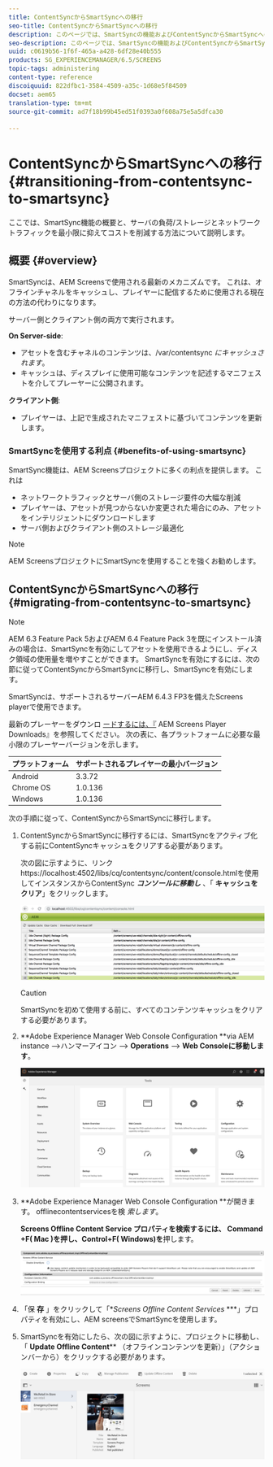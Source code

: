 ```yaml
---
title: ContentSyncからSmartSyncへの移行
seo-title: ContentSyncからSmartSyncへの移行
description: このページでは、SmartSyncの機能およびContentSyncからSmartSyncへの移行方法について説明します。
seo-description: このページでは、SmartSyncの機能およびContentSyncからSmartSyncへの移行方法について説明します。
uuid: c0619b56-1f6f-465a-a428-6df28e40b555
products: SG_EXPERIENCEMANAGER/6.5/SCREENS
topic-tags: administering
content-type: reference
discoiquuid: 822dfbc1-3584-4509-a35c-1d68e5f84509
docset: aem65
translation-type: tm+mt
source-git-commit: ad7f18b99b45ed51f0393a0f608a75e5a5dfca30

---
```



# ContentSyncからSmartSyncへの移行{#transitioning-from-contentsync-to-smartsync}

ここでは、SmartSync機能の概要と、サーバの負荷/ストレージとネットワークトラフィックを最小限に抑えてコストを削減する方法について説明します。

## 概要 {#overview}

SmartSyncは、AEM Screensで使用される最新のメカニズムです。 これは、オフラインチャネルをキャッシュし、プレイヤーに配信するために使用される現在の方法の代わりになります。

サーバー側とクライアント側の両方で実行されます。

**On Server-side**:

* アセットを含むチャネルのコンテンツは、/var/contentsync *にキャッシュされます*。
* キャッシュは、ディスプレイに使用可能なコンテンツを記述するマニフェストを介してプレーヤーに公開されます。

**クライアント側**:

* プレイヤーは、上記で生成されたマニフェストに基づいてコンテンツを更新します。

### SmartSyncを使用する利点 {#benefits-of-using-smartsync}

SmartSync機能は、AEM Screensプロジェクトに多くの利点を提供します。 これは

* ネットワークトラフィックとサーバ側のストレージ要件の大幅な削減
* プレイヤーは、アセットが見つからないか変更された場合にのみ、アセットをインテリジェントにダウンロードします
* サーバ側およびクライアント側のストレージ最適化

>[!NOTE]
>
>AEM ScreensプロジェクトにSmartSyncを使用することを強くお勧めします。

## ContentSyncからSmartSyncへの移行 {#migrating-from-contentsync-to-smartsync}

>[!NOTE]
>
>AEM 6.3 Feature Pack 5およびAEM 6.4 Feature Pack 3を既にインストール済みの場合は、SmartSyncを有効にしてアセットを使用できるようにし、ディスク領域の使用量を増やすことができます。 SmartSyncを有効にするには、次の節に従ってContentSyncからSmartSyncに移行し、SmartSyncを有効にします。
>
>SmartSyncは、サポートされるサーバーAEM 6.4.3 FP3を備えたScreens playerで使用できます。
>
>最新のプレーヤーをダウンロ [ードするには、『](https://download.macromedia.com/screens/) AEM Screens Player Downloads』を参照してください。 次の表に、各プラットフォームに必要な最小限のプレーヤーバージョンを示します。

| **プラットフォーム** | **サポートされるプレイヤーの最小バージョン** |
|---|---|
| Android | 3.3.72 |
| Chrome OS | 1.0.136 |
| Windows | 1.0.136 |

次の手順に従って、ContentSyncからSmartSyncに移行します。

1. ContentSyncからSmartSyncに移行するには、SmartSyncをアクティブ化する前にContentSyncキャッシュをクリアする必要があります。

   次の図に示すように、リンクhttps://localhost:4502/libs/cq/contentsync/content/console.htmlを使用してインスタンスからContentSync ***コンソールに移動し*** 、「 **キャッシュをクリア**」をクリックします。

   ![clear_contesync_cache](assets/clear_contesync_cache.png)

   >[!CAUTION]
   >
   >SmartSyncを初めて使用する前に、すべてのコンテンツキャッシュをクリアする必要があります。

1. **Adobe Experience Manager Web Console Configuration **via AEM instance —&gt;ハンマーアイコン —&gt; **Operations** —&gt; **Web Consoleに移動します**。

   ![screen_shot_2019-02-11at15339pm](assets/screen_shot_2019-02-11at15339pm.png)

1. **Adobe Experience Manager Web Console Configuration **が開きます。 offlinecontentservicesを検 *索します*。

   **Screens Offline Content Service **プロパティを検索するには、 **Command** +F( **Mac** )を押し、Control+F( **Windows)を******&#x200B;押します。

   ![screen_shot_2019-02-19at22643pm](assets/screen_shot_2019-02-19at22643pm.png)

1. 「保 **存** 」をクリックして「**Screens Offline Content Services* ***」プロパティを有効にし、AEM screensでSmartSyncを使用します。
1. SmartSyncを有効にしたら、次の図に示すように、プロジェクトに移動し、「 **Update Offline Content**** （オフラインコンテンツを更新）」（アクションバーから）をクリックする必要があります。

   ![screen_shot_2019-02-25at102605am](assets/screen_shot_2019-02-25at102605am.png)

